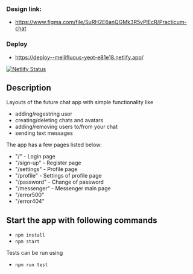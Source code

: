 ### Design link: 
- https://www.figma.com/file/SuRH2E6anQGMk3R5vPlEcR/Practicum-chat

### Deploy
- https://deploy--mellifluous-yeot-e81e18.netlify.app/

[![Netlify Status](https://api.netlify.com/api/v1/badges/36568278-6f65-40db-947d-5e88c33b67a6/deploy-status)](https://app.netlify.com/sites/mellifluous-yeot-e81e18/deploys)

## Description

Layouts of the future chat app with simple functionality like 
- adding/regestring user
- creating/deleting chats and avatars
- adding/removing users to/from your chat
- sending text messages

The app has a few pages listed below:
- "/" - Login page
- "/sign-up" - Register page
- "/settings" - Profile page
- "/profile" - Settings of profile page
- "/password" - Change of password
- "/messenger" - Messenger main page
- "/error500"
- "/error404"

## Start the app with following commands

- `npm install`
- `npm start`

Tests can be run using
- `npm run test`

